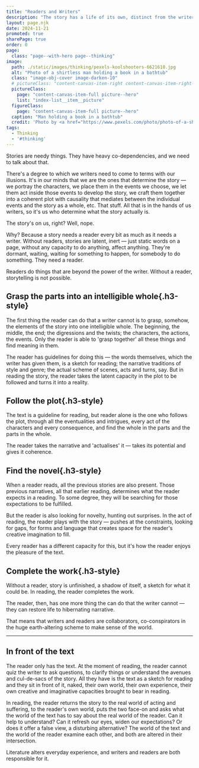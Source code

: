 ```yaml
---
title: "Readers and Writers"
description: "The story has a life of its own, distinct from the writer — the reader's relationship is with the story, themselves naked in front of the text"
layout: page.njk
date: 2024-11-21
promoted: true
sharePage: true
order: 0
page:
  class: "page--with-hero page--thinking"
image:
  path: ./static/images/thinking/pexels-koolshooters-6621610.jpg
  alt: "Photo of a shirtless man holding a book in a bathtub"
  class: "image-obj-cover image-darken-10"
  # pictureClass: "content-canvas-item-right content-canvas-item-right--span-3"
  pictureClass:
    page: "content-canvas-item-full picture--hero"
    list: "index-list__item__picture"
  figureClass:
    page: "content-canvas-item-full picture--hero"
  caption: "Man holding a book in a bathtub"
  credit: 'Photo by <a href="https://www.pexels.com/photo/photo-of-a-shirtless-man-holding-a-book-in-a-bathtub-6621610/" target="_blank" rel="noopener ugc nofollow">KoolShooters</a>'
tags:
  - Thinking
  - '#thinking'
---
```


Stories are needy things. They have heavy co-dependencies, and we need to talk about that.

There's a degree to which we writers need to come to terms with our illusions. It's in our minds that we are the ones that determine the story — we portray the characters, we place them in the events we choose, we let them act inside those events to develop the story, we craft them together into a coherent plot with causality that mediates between the individual events and the story as a whole, etc. That stuff. All that is in the hands of us writers, so it's us who determine what the story actually is.

The story's on us, right? Well, nope.

Why? Because a story needs a reader every bit as much as it needs a writer. Without readers, stories are latent, inert — just static words on a page, without any capacity to do anything, affect anything. They're dormant, waiting, waiting for something to happen, for somebody to do something. They need a reader.

Readers do things that are beyond the power of the writer. Without a reader, storytelling is not possible.

## Grasp the parts into an intelligible whole{.h3-style}

The first thing the reader can do that a writer cannot is to grasp, somehow, the elements of the story into one intelligible whole. The beginning, the middle, the end; the digressions and the twists; the characters, the actions, the events. Only the reader is able to 'grasp together' all these things and find meaning in them.

The reader has guidelines for doing this — the words themselves, which the writer has given them, is a sketch for reading; the narrative traditions of style and genre; the actual scheme of scenes, acts and turns, say. But in reading the story, the reader takes the latent capacity in the plot to be followed and turns it into a reality.

## Follow the plot{.h3-style}

The text is a guideline for reading, but reader alone is the one who follows the plot, through all the eventualities and intrigues, every act of the characters and every consequence, and find the whole in the parts and the parts in the whole.

The reader takes the narrative and 'actualises' it — takes its potential and gives it coherence.

## Find the novel{.h3-style}

When a reader reads, all the previous stories are also present. Those previous narratives, all that earlier reading, determines what the reader expects in a reading. To some degree, they will be searching for those expectations to be fulfilled.

But the reader is also looking for novelty, hunting out surprises. In the act of reading, the reader plays with the story — pushes at the constraints, looking for gaps, for forms and language that creates space for the reader's creative imagination to fill.

Every reader has a different capacity for this, but it's how the reader enjoys the pleasure of the text.

## Complete the work{.h3-style}

Without a reader,  story is unfinished, a shadow of itself, a sketch for what it could be. In reading, the reader completes the work.

The reader, then, has one more thing the can do that the writer cannot — they can restore life to hibernating narrative.

That means that writers and readers are collaborators, co-conspirators in the huge earth-altering scheme to make sense of the world.

---

## In front of the text

The reader only has the text. At the moment of reading, the reader cannot quiz the writer to ask questions, to clarify things or understand the avenues and cul-de-sacs of the story. All they have is the text as a sketch for reading and they sit in front of it, naked, their own world, their own experience, their own creative and imaginative capacities brought to bear in reading.

In reading, the reader returns the story to the real world of acting and suffering, to the reader's own world, puts the two face-on and asks what the world of the text has to say about the real world of the reader. Can it help to understand? Can it refresh our eyes, widen our expectations? Or does it offer a false view, a disturbing alternative? The world of the text and the world of the reader examine each other, and both are altered in their intersection.

Literature alters everyday experience, and writers and readers are both responsible for it.
